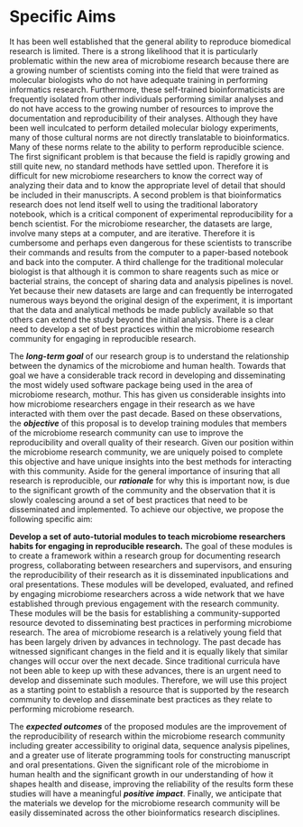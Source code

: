 Specific Aims
=============
It has been well established that the general ability to reproduce biomedical
research is limited. There is a strong likelihood that it is particularly
problematic within the new area of microbiome research because there are a
growing number of scientists coming into the field that were trained as
molecular biologists who do not have adequate training in performing informatics
research. Furthermore, these self-trained bioinformaticists are frequently
isolated from other individuals performing similar analyses and do not have
access to the growing number of resources to improve the documentation and
reproducibility of their analyses. Although they have been well inculcated to
perform detailed molecular biology experiments, many of those cultural norms are
not directly translatable to bioinformatics. Many of these norms relate to the
ability to perform reproducible science. The first significant problem is that
because the field is rapidly growing and still quite new, no standard methods
have settled upon. Therefore it is difficult for new microbiome researchers to
know the correct way of analyzing their data and to know the appropriate level
of detail that should be included in their manuscripts. A second problem is that
bioinformatics research does not lend itself well to using the traditional
laboratory notebook, which is a critical component of experimental
reproducibility for a bench scientist. For the microbiome researcher, the
datasets are large, involve many steps at a computer, and are iterative.
Therefore it is cumbersome and perhaps even dangerous for these scientists to
transcribe their commands and results from the computer to a paper-based
notebook and back into the computer. A third challenge for the traditional
molecular biologist is that although it is common to share reagents such as mice
or bacterial strains, the concept of sharing data and analysis pipelines is
novel. Yet because their new datasets are large and can frequently be
interrogated numerous ways beyond the original design of the experiment, it is
important that the data and analytical methods be made publicly available so
that others can extend the study beyond the initial analysis. There is a clear
need to develop a set of best practices within the microbiome research community
for engaging in reproducible research.

The ***long-term goal*** of our research group is to understand the relationship
between the dynamics of the microbiome and human health. Towards that goal we
have a considerable track record in developing and disseminating the most widely
used software package being used in the area of microbiome research, mothur.
This has given us considerable insights into how microbiome researchers engage
in their research as we have interacted with them over the past decade. Based on
these observations, the ***objective*** of this proposal is to develop training
modules that members of the microbiome research community can use to improve the
reproducibility and overall quality of their research. Given our position within
the microbiome research community, we are uniquely poised to complete this
objective and have unique insights into the best methods for interacting with
this community. Aside for the general importance of insuring that all research
is reproducible, our ***rationale*** for why this is important now, is due to
the significant growth of the community and the observation that it is slowly
coalescing around a set of best practices that need to be disseminated and
implemented. To achieve our objective, we propose the following specific aim:

**Develop a set of auto-tutorial modules to teach microbiome researchers habits
for engaging in reproducible research.** The goal of these modules is to create
a framework within a research group for documenting research progress,
collaborating between researchers and supervisors, and ensuring the
reproducibility of their research as it is disseminated inpublications and oral
presentations. These modules will be developed, evaluated, and refined by
engaging microbiome researchers across a wide network that we have established
through previous engagement with the research community. These modules will be
the basis for establishing a community-supported resource devoted to
disseminating best practices in performing microbiome research. The area of
microbiome research is a relatively young field that has been largely driven by
advances in technology. The past decade has witnessed significant changes in the
field and it is equally likely that similar changes will occur over the next
decade. Since traditional curricula have not been able to keep up with these
advances, there is an urgent need to develop and disseminate such modules.
Therefore, we will use this project as a starting point to establish a resource
that is supported by the research community to develop and disseminate best
practices as they relate to performing microbiome research.

The ***expected outcomes*** of the proposed modules are the improvement of the
reproducibility of research within the microbiome research community including
greater accessibility to original data, sequence analysis pipelines, and a
greater use of literate programming tools for constructing manuscript and oral
presentations. Given the significant role of the microbiome in human health and
the significant growth in our understanding of how it shapes health and disease,
improving the reliability of the results form these studies will have a
meaningful ***positive impact***. Finally, we anticipate that the materials we
develop for the microbiome research community will be easily disseminated across
the other bioinformatics research disciplines.
